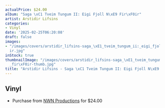 ```yaml
---
actualPrice: $24.00
album: "Saga \xC1 Tveim Tungum II: Eigi Fjoll N\xE9 Fir\xF0ir"
artist: Arstidir Lifsins
categories:
- Vinyl
date: '2025-02-25T06:20:08'
draft: false
images:
- "/images/covers/arstidir_lifsins-saga_\xE1_tveim_tungum_ii:_eigi_fjoll_n\xE9_fir\xF0\
  ir.jpg"
inStock: true
thumbnailImage: "/images/covers/arstidir_lifsins-saga_\xE1_tveim_tungum_ii:_eigi_fjoll_n\xE9\
  _fir\xF0ir-thumb.jpg"
title: "Arstidir Lifsins - Saga \xC1 Tveim Tungum II: Eigi Fjoll N\xE9 Fir\xF0ir"
---
```


## Vinyl
* Purchase from [NWN Productions](http://shop.nwnprod.com/index.php?route=product/product&path=75&product_id=59321&sort=pd.name&order=ASC) for $24.00
